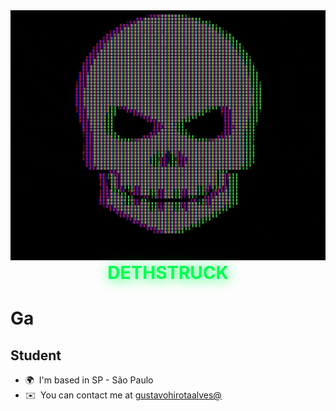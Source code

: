 <img src="https://raw.githubusercontent.com/shadow4adept/shadow4adept/main/dethskull.gif" width="100%" height="400" style="border: 2px">
<center><h1 style="color: #00ff51;text-shadow: 2px 2px 20px #00ff51;margin-top:0">DETHSTRUCK</center>


Ga
===============================================================================================================================

Student
-------

* 🌍  I'm based in SP - São Paulo
* ✉️  You can contact me at [gustavohirotaalves@](mailto:gustavohirotaalves@)
